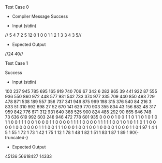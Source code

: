 Test Case 0
* Compiler Message
Success

* Input (stdin)

// 5
4 7 2 5 12
0 1 0 0 1
1 2
1 3
3 4
3 5//

* Expected Output

//24
40//

Test Case 1

Success
* Input (stdin)

100
237 945 785 695 165 919 740 706 67 342 6 282 965 39 441 922 87 555 936 550 860 972 448 577 931 542 733 374 977 335 709 440 850 493 729 478 871 538 189 557 356 737 341 946 875 969 198 315 376 540 84 216 3 833 51 310 992 898 27 52 670 141 629 770 903 355 834 43 156 882 48 317 959 842 776 671 312 931 640 368 525 900 824 485 292 90 665 646 748 73 636 619 992 603 248 946 472 778 601 935
0 0 0 0 1 0 0 1 1 0 1 1 0 1 0 1 0 1 1 0 0 1 1 1 0 0 1 0 0 0 1 1 0 0 0 0 1 1 1 1 0 0 0 0 1 1 1 1 1 0 0 1 0 1 0 1 1 0 1 1 0 0 0 0 1 0 0 0 0 0 0 1 1 1 0 0 1 1 1 0 0 0 1 0 0 1 0 0 1 0 0 0 0 1 0 0 0 1 1 0
1 97
1 4
1 5
1 55
1 72
1 73
1 42
1 75
1 12
1 78
1 48
1 82
1 51
1 83
1 87
1 89
1 90{-truncated-}

* Expected Output

45136
56618427
14333